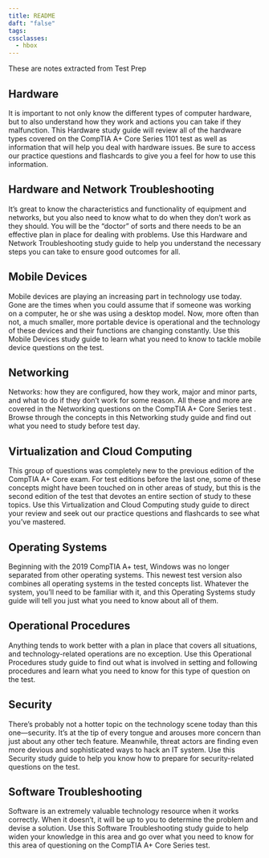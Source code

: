 ```yaml
---
title: README
daft: "false"
tags: 
cssclasses:
  - hbox
---
```

These are notes extracted from Test Prep

## Hardware
It is important to not only know the different types of computer hardware, but to also understand how they work and actions you can take if they malfunction. This  Hardware study guide will review all of the hardware types covered on the CompTIA A+ Core Series 1101 test as well as information that will help you deal with hardware issues. Be sure to access our practice questions and flashcards to give you a feel for how to use this information.

## Hardware and Network Troubleshooting
It’s great to know the characteristics and functionality of equipment and networks, but you also need to know what to do when they don’t work as they should. You will be the “doctor” of sorts and there needs to be an effective plan in place for dealing with problems. Use this  Hardware and Network Troubleshooting study guide to help you understand the necessary steps you can take to ensure good outcomes for all.

## Mobile Devices
Mobile devices are playing an increasing part in technology use today. Gone are the times when you could assume that if someone was working on a computer, he or she was using a desktop model. Now, more often than not, a much smaller, more portable device is operational and the technology of these devices and their functions are changing constantly. Use this  Mobile Devices study guide to learn what you need to know to tackle mobile device questions on the test.

## Networking
Networks: how they are configured, how they work, major and minor parts, and what to do if they don’t work for some reason. All these and more are covered in the Networking questions on the CompTIA A+ Core Series test . Browse through the concepts in this  Networking study guide and find out what you need to study before test day.

## Virtualization and Cloud Computing
This group of questions was completely new to the previous edition of the CompTIA A+ Core exam. For test editions before the last one, some of these concepts might have been touched on in other areas of study, but this is the second edition of the test that devotes an entire section of study to these topics. Use this  Virtualization and Cloud Computing study guide to direct your review and seek out our practice questions and flashcards to see what you’ve mastered.

## Operating Systems
Beginning with the 2019 CompTIA A+ test, Windows was no longer separated from other operating systems. This newest test version also combines all operating systems in the tested concepts list. Whatever the system, you’ll need to be familiar with it, and this  Operating Systems study guide will tell you just what you need to know about all of them.

## Operational Procedures
Anything tends to work better with a plan in place that covers all situations, and technology-related operations are no exception. Use this  Operational Procedures study guide to find out what is involved in setting and following procedures and learn what you need to know for this type of question on the test.
## Security
There’s probably not a hotter topic on the technology scene today than this one—security. It’s at the tip of every tongue and arouses more concern than just about any other tech feature. Meanwhile, threat actors are finding even more devious and sophisticated ways to hack an IT system. Use this  Security study guide to help you know how to prepare for security-related questions on the test.

## Software Troubleshooting
Software is an extremely valuable technology resource when it works correctly. When it doesn’t, it will be up to you to determine the problem and devise a solution. Use this  Software Troubleshooting study guide to help widen your knowledge in this area and go over what you need to know for this area of questioning on the CompTIA A+ Core Series  test.